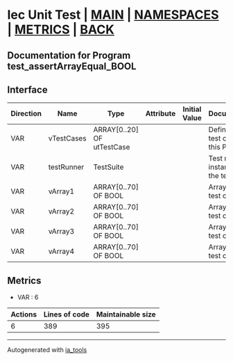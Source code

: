 # Iec Unit Test | [MAIN] | [NAMESPACES] | [METRICS] | [BACK]  

## Documentation for Program test_assertArrayEqual_BOOL  

## Interface  

| Direction | Name | Type | Attribute | Initial Value | Documentation |
| --------- | ---- | ---- | --------- | ------------- | ------------- |
| VAR | vTestCases | ARRAY[0..20] OF utTestCase |  |  | Definition of all test cases for this POU |  
| VAR | testRunner | TestSuite |  |  | Test runner instance to run the tests |  
| VAR | vArray1 | ARRAY[0..70] OF BOOL |  |  | Array data 1 of test case 1 |  
| VAR | vArray2 | ARRAY[0..70] OF BOOL |  |  | Array data 2 of test case 1 |  
| VAR | vArray3 | ARRAY[0..70] OF BOOL |  |  | Array data 3 of test case 2 |  
| VAR | vArray4 | ARRAY[0..70] OF BOOL |  |  | Array data 4 of test case 2 |  


## Metrics  

- VAR : 6

| Actions | Lines of code | Maintainable size |
| ------- | ------------- | ----------------- |
| 6 | 389 | 395 |

---
Autogenerated with [ia_tools](https://github.com/tkucic/ia_tools)  

[MAIN]: ../../../../index.md
[NAMESPACES]: ../../nsList.md
[METRICS]: ../../../metrics.md
[BACK]: ../nsMain.md
